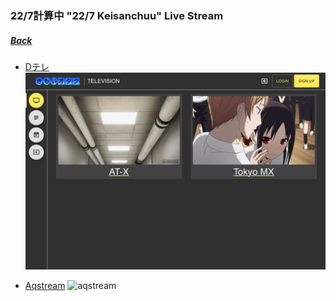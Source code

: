 ### 22/7計算中 "22/7 Keisanchuu" Live Stream
##### [Back](../readme.md)

- [Dテレ](http://dsgstng.herokuapp.com/tv)
![dsgstng](../Img/dsgstng.JPG)

- [Aqstream](https://aqstream.com/jp/tmx/Tokyo-MX)
![aqstream](../Img/aqstream.pngn)

